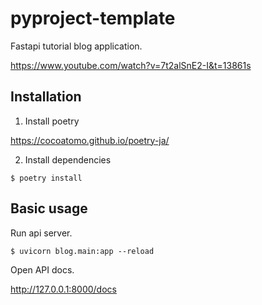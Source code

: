 # pyproject-template

Fastapi tutorial blog application.

https://www.youtube.com/watch?v=7t2alSnE2-I&t=13861s

## Installation

1. Install poetry

https://cocoatomo.github.io/poetry-ja/

2. Install dependencies

```
$ poetry install
```

## Basic usage

Run api server.

```
$ uvicorn blog.main:app --reload
```

Open API docs.

http://127.0.0.1:8000/docs
